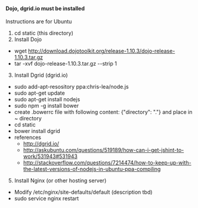 #### Dojo, dgrid.io must be installed

Instructions are for Ubuntu

1. cd static (this directory)
2. Install Dojo
  - wget http://download.dojotoolkit.org/release-1.10.3/dojo-release-1.10.3.tar.gz
  - tar -xvf dojo-release-1.10.3.tar.gz --strip 1 
3. Install Dgrid (dgrid.io)
  - sudo add-apt-resository ppa:chris-lea/node.js  
  - sudo apt-get update  
  - sudo apt-get install nodejs
  - sudo npm -g install bower
  - create .bowerrc file with following content: {"directory": "."} and place in ~ directory
  - cd static
  - bower install dgrid
  - references
    * http://dgrid.io/
    * http://askubuntu.com/questions/519189/how-can-i-get-jshint-to-work/531943#531943
    * http://stackoverflow.com/questions/7214474/how-to-keep-up-with-the-latest-versions-of-nodejs-in-ubuntu-ppa-compiling
5. Install Nginx (or other hosting server)
  - Modify /etc/nginx/site-defaults/default (description tbd)
  - sudo service nginx restart
